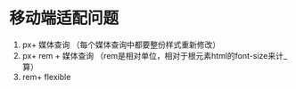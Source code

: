 #  移动端适配问题

  1. px+ 媒体查询    （每个媒体查询中都要整份样式重新修改）
  2. px+ rem + 媒体查询  （rem是相对单位，相对于根元素html的font-size来计_  算）
  3. rem+ flexible 
